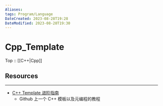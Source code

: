 ```yaml
---
Aliases: 
tags: Program/Language 
DateCreated: 2023-08-28T19:28
DateModified: 2023-08-28T19:30
---
```

# Cpp_Template

Top :: [[C++|Cpp]]

## Resources
---
- [C++ Template 进阶指南](https://github.com/wuye9036/CppTemplateTutorial)
	- Github 上一个 C++ 模板以及元编程的教程
